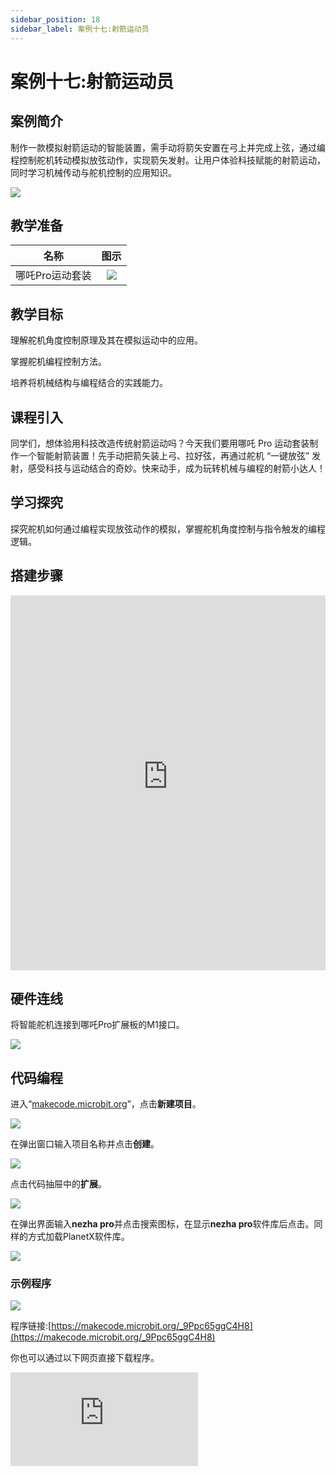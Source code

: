 ```yaml
---
sidebar_position: 18
sidebar_label: 案例十七:射箭运动员
---
```


# 案例十七:射箭运动员

## 案例简介

制作一款模拟射箭运动的智能装置，需手动将箭矢安置在弓上并完成上弦，通过编程控制舵机转动模拟放弦动作，实现箭矢发射。让用户体验科技赋能的射箭运动，同时学习机械传动与舵机控制的应用知识。

![](https://wiki-media-ef.oss-cn-hongkong.aliyuncs.com/docs/microbit/building-blocks/nezha-pro-sports-kit/images/nezha-pro-sports-kit-case-17-01.png)

## 教学准备

|     名称     |            图示            |
| :----------: | :--------------------------: |
|   哪吒Pro运动套装   |   ![](https://wiki-media-ef.oss-cn-hongkong.aliyuncs.com/docs/microbit/building-blocks/nezha-pro-sports-kit/images/nezha-pro-sports-kit-01.png)  |

## 教学目标

理解舵机角度控制原理及其在模拟运动中的应用。​

掌握舵机编程控制方法。​

培养将机械结构与编程结合的实践能力。


## 课程引入

同学们，想体验用科技改造传统射箭运动吗？今天我们要用哪吒 Pro 运动套装制作一个智能射箭装置！先手动把箭矢装上弓、拉好弦，再通过舵机 “一键放弦” 发射，感受科技与运动结合的奇妙。快来动手，成为玩转机械与编程的射箭小达人！

## 学习探究

探究舵机如何通过编程实现放弦动作的模拟，掌握舵机角度控制与指令触发的编程逻辑。

## 搭建步骤

<embed src="https://wiki-media-ef.oss-cn-hongkong.aliyuncs.com/docs/microbit/building-blocks/nezha-pro-sports-kit/files/%E5%B0%84%E7%AE%AD%E8%BF%90%E5%8A%A8%E5%91%98.pdf" type="application/pdf" width="100%" height="600px" />


## 硬件连线

将智能舵机连接到哪吒Pro扩展板的M1接口。

![](https://wiki-media-ef.oss-cn-hongkong.aliyuncs.com/docs/microbit/building-blocks/nezha-pro-sports-kit/images/nezha-pro-sports-kit-case-17-02.png)

## 代码编程

进入“[makecode.microbit.org](https://makecode.microbit.org)”，点击**新建项目**。

![](https://wiki-media-ef.oss-cn-hongkong.aliyuncs.com/docs/microbit/building-blocks/microbit-space-science-kit/images/microbit-space-science-kit-case01-07.png)

在弹出窗口输入项目名称并点击**创建**。

![](https://wiki-media-ef.oss-cn-hongkong.aliyuncs.com/docs/microbit/building-blocks/microbit-space-science-kit/images/microbit-space-science-kit-case01-11.png)

点击代码抽屉中的**扩展**。

![](https://wiki-media-ef.oss-cn-hongkong.aliyuncs.com/docs/microbit/building-blocks/microbit-space-science-kit/images/microbit-space-science-kit-case01-09.png)

在弹出界面输入**nezha pro**并点击搜索图标，在显示**nezha pro**软件库后点击。同样的方式加载PlanetX软件库。

![](https://wiki-media-ef.oss-cn-hongkong.aliyuncs.com/docs/microbit/building-blocks/microbit-space-science-kit/images/microbit-space-science-kit-case01-10.png)



### 示例程序

![](https://wiki-media-ef.oss-cn-hongkong.aliyuncs.com/docs/microbit/building-blocks/nezha-pro-sports-kit/images/nezha-pro-sports-kit-case-17-04.png)

程序链接:[https://makecode.microbit.org/_9Ppc65ggC4H8](https://makecode.microbit.org/_9Ppc65ggC4H8)

你也可以通过以下网页直接下载程序。

<div
    style={{
        position: 'relative',
        paddingBottom: '60%',
        overflow: 'hidden',
    }}
>
    <iframe
        src="https://makecode.microbit.org/_9Ppc65ggC4H8"
        frameborder="0"
        sandbox="allow-popups allow-forms allow-scripts allow-same-origin"
        style={{
            position: 'absolute',
            width: '100%',
            height: '100%',
        }}
    />
</div>

## 下载程序

使用 USB 线连接 PC 和 micro:bit V2。

![](https://wiki-media-ef.oss-cn-hongkong.aliyuncs.com/docs/microbit/building-blocks/microbit-space-science-kit/images/microbit-space-science-kit-manual03.gif)

连接成功后，电脑上会识别出一个名为 MICROBIT 的盘符。

![](https://wiki-media-ef.oss-cn-hongkong.aliyuncs.com/docs/microbit/building-blocks/microbit-space-science-kit/images/microbit-space-science-kit-manual06.png)

点击左下角的![](https://wiki-media-ef.oss-cn-hongkong.aliyuncs.com/docs/microbit/building-blocks/microbit-space-science-kit/images/microbit-space-science-kit-manual07.png)，选择**Connect Device**。

![](https://wiki-media-ef.oss-cn-hongkong.aliyuncs.com/docs/microbit/building-blocks/microbit-space-science-kit/images/microbit-space-science-kit-manual11.png)

点击![](https://wiki-media-ef.oss-cn-hongkong.aliyuncs.com/docs/microbit/building-blocks/microbit-space-science-kit/images/microbit-space-science-kit-manual08.png)。

![](https://wiki-media-ef.oss-cn-hongkong.aliyuncs.com/docs/microbit/building-blocks/microbit-space-science-kit/images/microbit-space-science-kit-manual12.png)

点击![](https://wiki-media-ef.oss-cn-hongkong.aliyuncs.com/docs/microbit/building-blocks/microbit-space-science-kit/images/microbit-space-science-kit-manual09.png)。

![](https://wiki-media-ef.oss-cn-hongkong.aliyuncs.com/docs/microbit/building-blocks/microbit-space-science-kit/images/microbit-space-science-kit-manual13.png)

在弹出窗口选择 **BBC micro:bit CMSIS-DAP**，然后选择**连接**，至此，我们的 micro:bit 就已经连接成功。

![](https://wiki-media-ef.oss-cn-hongkong.aliyuncs.com/docs/microbit/building-blocks/microbit-space-science-kit/images/microbit-space-science-kit-manual14.png)

点击**下载程序**

![](https://wiki-media-ef.oss-cn-hongkong.aliyuncs.com/docs/microbit/building-blocks/microbit-space-science-kit/images/microbit-space-science-kit-manual10.png)

## 案例演示

手动上弦后，按下按键A卡住箭矢，按下按键B完成放弦动作，箭矢射出。

![](https://wiki-media-ef.oss-cn-hongkong.aliyuncs.com/docs/microbit/building-blocks/nezha-pro-sports-kit/images/nezha-pro-sports-kit-case-17.gif)

## 总结分享



## 扩展知识​

**弓箭的组成​**

弓箭主要由弓和箭两大部分构成，各部分都有着独特的设计和功能：​

***弓：​***

弓臂：是弓的主要弹性部件，上弦后储存弹性势能。传统弓臂常用木材、动物筋等材料制作，现代弓臂多采用复合材料，如玻璃纤维、碳纤维，兼具强度和弹性。​

弓弦：连接弓臂两端，用于传递力量。材质从早期的动物筋、植物纤维，发展到现代的高强度合成纤维，能承受较大拉力且不易断裂。​

弓把：位于弓的中间位置，是射手握持的部分。现代弓把通常设计有减震装置，可减少射箭时的震动，提升稳定性。​

***箭：***​

箭头：根据用途分为多种类型，狩猎箭头尖锐锋利，用于穿透猎物；比赛箭头注重飞行稳定性，一般为平头或圆头设计。​

箭杆：是箭的主体，要求有一定的硬度和弹性。材质有木质、铝质、碳纤维等，不同材质的箭杆重量、强度和柔韧性有所差异，影响箭矢的飞行性能。​

箭羽：安装在箭杆尾部，通常为三片或四片。箭羽起到稳定飞行方向的作用，如同飞机的尾翼，通过调整空气动力，使箭矢保持直线飞行。​

箭尾：位于箭杆末端，用于与弓弦连接。其设计需保证与弓弦紧密配合，同时在放弦时能顺利脱离，不影响箭矢飞行。

**射箭运动中的力学原理​**

弹性势能与动能的转化：在手动上弦过程中，弓片发生形变，储存弹性势能，弓的形变程度越大，储存的弹性势能越多。当舵机模拟放弦动作时，弓弦恢复原状，弹性势能迅速转化为箭矢的动能，使箭矢获得初速度飞射出去。根据机械能守恒定律，在理想状态下，弓储存的弹性势能全部转化为箭矢的动能，但实际中会因空气阻力、摩擦等因素存在能量损耗。​

抛物线运动：箭矢发射后的飞行轨迹符合抛物线规律，受发射初速度和角度影响 。发射角度为 45° 时，在不考虑空气阻力的情况下，箭矢可达到最远的水平射程；而在实际射箭运动中，运动员需要根据距离、风向等因素调整发射角度。​

稳定性：箭矢的重心设计、尾翼结构影响其飞行稳定性 。合理的重心分布和尾翼形状能够减少箭矢飞行过程中的翻转和偏移，使其沿着预定轨迹飞行。
